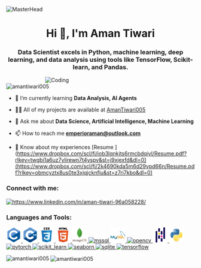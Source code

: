 ![MasterHead](https://i.pinimg.com/originals/fb/c6/f3/fbc6f31bd3b84159470b973aca7e0f97.gif)
<h1 align="center">Hi 👋, I'm Aman Tiwari</h1>
<h3 align="center">Data Scientist excels in Python, machine learning, deep learning, and data analysis using tools like TensorFlow, Scikit-learn, and Pandas.</h3>
<img align="right" alt="Coding" width="400" src="https://i.gifer.com/7jLm.gif">
<p align="left"> <img src="https://komarev.com/ghpvc/?username=amantiwari005&label=Profile%20views&color=0e75b6&style=flat" alt="amantiwari005" /> </p>

- 🌱 I’m currently learning **Data Analysis, AI Agents**

- 👨‍💻 All of my projects are available at  [AmanTiwari005](https://github.com/AmanTiwari005)

- 💬 Ask me about **Data Science, Artificial Intelligence, Machine Learning**

- 📫 How to reach me **emperioraman@outlook.com**

- 📄 Know about my experiences [Resume ](https://www.dropbox.com/scl/fi/iob3lqnkjts6rmcbdqiyl/Resume.pdf?rlkey=twgbi1a6uz7ylirewn7t4yspv&st=j9xjexfd&dl=0](https://www.dropbox.com/scl/fi/2k4690kda5m6d29vpd66n/Resume.pdf?rlkey=obmcyztx8us0te3xjqjcknfiu&st=z7ri7kbo&dl=0)

<h3 align="left">Connect with me:</h3>
<p align="left">
<a href="https://www.linkedin.com/in/aman-tiwari-96a058228/" target="blank"><img align="center" src="https://raw.githubusercontent.com/rahuldkjain/github-profile-readme-generator/master/src/images/icons/Social/linked-in-alt.svg" alt="https://www.linkedin.com/in/aman-tiwari-96a058228/" height="30" width="40" /></a>
</p>

<h3 align="left">Languages and Tools:</h3>
<p align="left"> <a href="https://www.cprogramming.com/" target="_blank" rel="noreferrer"> <img src="https://raw.githubusercontent.com/devicons/devicon/master/icons/c/c-original.svg" alt="c" width="40" height="40"/> </a> <a href="https://www.w3schools.com/cpp/" target="_blank" rel="noreferrer"> <img src="https://raw.githubusercontent.com/devicons/devicon/master/icons/cplusplus/cplusplus-original.svg" alt="cplusplus" width="40" height="40"/> </a> <a href="https://www.w3schools.com/css/" target="_blank" rel="noreferrer"> <img src="https://raw.githubusercontent.com/devicons/devicon/master/icons/css3/css3-original-wordmark.svg" alt="css3" width="40" height="40"/> </a> <a href="https://www.w3.org/html/" target="_blank" rel="noreferrer"> <img src="https://raw.githubusercontent.com/devicons/devicon/master/icons/html5/html5-original-wordmark.svg" alt="html5" width="40" height="40"/> </a> <a href="https://www.mongodb.com/" target="_blank" rel="noreferrer"> <img src="https://raw.githubusercontent.com/devicons/devicon/master/icons/mongodb/mongodb-original-wordmark.svg" alt="mongodb" width="40" height="40"/> </a> <a href="https://www.microsoft.com/en-us/sql-server" target="_blank" rel="noreferrer"> <img src="https://www.svgrepo.com/show/303229/microsoft-sql-server-logo.svg" alt="mssql" width="40" height="40"/> </a> <a href="https://www.mysql.com/" target="_blank" rel="noreferrer"> <img src="https://raw.githubusercontent.com/devicons/devicon/master/icons/mysql/mysql-original-wordmark.svg" alt="mysql" width="40" height="40"/> </a> <a href="https://opencv.org/" target="_blank" rel="noreferrer"> <img src="https://www.vectorlogo.zone/logos/opencv/opencv-icon.svg" alt="opencv" width="40" height="40"/> </a> <a href="https://pandas.pydata.org/" target="_blank" rel="noreferrer"> <img src="https://raw.githubusercontent.com/devicons/devicon/2ae2a900d2f041da66e950e4d48052658d850630/icons/pandas/pandas-original.svg" alt="pandas" width="40" height="40"/> </a> <a href="https://www.python.org" target="_blank" rel="noreferrer"> <img src="https://raw.githubusercontent.com/devicons/devicon/master/icons/python/python-original.svg" alt="python" width="40" height="40"/> </a> <a href="https://pytorch.org/" target="_blank" rel="noreferrer"> <img src="https://www.vectorlogo.zone/logos/pytorch/pytorch-icon.svg" alt="pytorch" width="40" height="40"/> </a> <a href="https://scikit-learn.org/" target="_blank" rel="noreferrer"> <img src="https://upload.wikimedia.org/wikipedia/commons/0/05/Scikit_learn_logo_small.svg" alt="scikit_learn" width="40" height="40"/> </a> <a href="https://seaborn.pydata.org/" target="_blank" rel="noreferrer"> <img src="https://seaborn.pydata.org/_images/logo-mark-lightbg.svg" alt="seaborn" width="40" height="40"/> </a> <a href="https://www.sqlite.org/" target="_blank" rel="noreferrer"> <img src="https://www.vectorlogo.zone/logos/sqlite/sqlite-icon.svg" alt="sqlite" width="40" height="40"/> </a> <a href="https://www.tensorflow.org" target="_blank" rel="noreferrer"> <img src="https://www.vectorlogo.zone/logos/tensorflow/tensorflow-icon.svg" alt="tensorflow" width="40" height="40"/> </a> </p>

<p><img align="left" src="https://github-readme-stats.vercel.app/api/top-langs?username=amantiwari005&show_icons=true&locale=en&layout=compact" alt="amantiwari005" /></p>

<p>&nbsp;<img align="center" src="https://github-readme-stats.vercel.app/api?username=amantiwari005&show_icons=true&locale=en" alt="amantiwari005" /></p>
